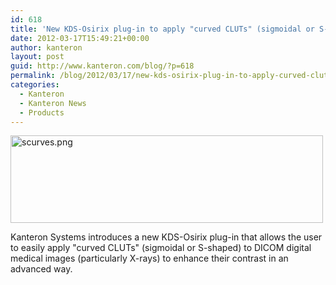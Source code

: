 ```yaml
---
id: 618
title: 'New KDS-Osirix plug-in to apply "curved CLUTs" (sigmoidal or S-shaped)'
date: 2012-03-17T15:49:21+00:00
author: kanteron
layout: post
guid: http://www.kanteron.com/blog/?p=618
permalink: /blog/2012/03/17/new-kds-osirix-plug-in-to-apply-curved-cluts-sigmoidal-or-s-shaped/
categories:
  - Kanteron
  - Kanteron News
  - Products
---
```

[<img class="aligncenter" src="https://farm8.staticflickr.com/7043/6843779818_5c4ebd60c4.jpg" alt="scurves.png" width="500" height="140" />](http://www.flickr.com/photos/95033585@N00/6843779818/ "scurves.png by kanteronsystems, on Flickr")

Kanteron Systems introduces a new KDS-Osirix plug-in that allows the user to easily apply "curved CLUTs" (sigmoidal or S-shaped) to DICOM digital medical images (particularly X-rays) to enhance their contrast in an advanced way.